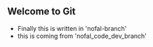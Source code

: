 ## Welcome to Git

- Finally this is written in 'nofal-branch'
- this is coming from  'nofal_code_dev_branch'
